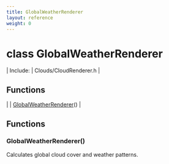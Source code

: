 ```yaml
---
title: GlobalWeatherRenderer
layout: reference
weight: 0
---
```

class GlobalWeatherRenderer
===

| Include: | Clouds/CloudRenderer.h |



Functions
---

|  | [GlobalWeatherRenderer](#GlobalWeatherRenderer)() |


Functions
---
<a name="GlobalWeatherRenderer"></a>
###  GlobalWeatherRenderer()
Calculates global cloud cover and weather patterns.
